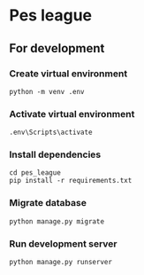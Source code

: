 # Pes league

## For development

### Create virtual environment
```
python -m venv .env
```

### Activate virtual environment
```
.env\Scripts\activate
```

### Install dependencies
```
cd pes_league
pip install -r requirements.txt
```

### Migrate database
```
python manage.py migrate
```

### Run development server
```
python manage.py runserver
```
